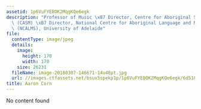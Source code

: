```yaml
---
assetid: 1p6VuFYEBOK2MqgKQe6egk
description: "Professor of Music \xB7 Director, Centre for Aboriginal Studies in Music\
  \ (CASM) \xB7 Director, National Centre for Aboriginal Language and Music Studies\
  \ (NCALMS), University of Adelaide"
file:
  contentType: image/jpeg
  details:
    image:
      height: 170
      width: 170
    size: 26231
  fileName: image-20180307-146671-14u48pt.jpg
  url: //images.ctfassets.net/bsux5spekp1p/1p6VuFYEBOK2MqgKQe6egk/6d518897458465613657e5fd51c6c119/image-20180307-146671-14u48pt.jpg
title: Aaron Corn
---
```

No content found